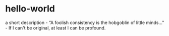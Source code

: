 # hello-world
a short description - “A foolish consistency is the hobgoblin of little minds..." - If I can't be original, at least I can be profound.
